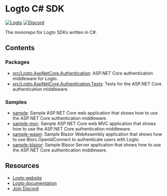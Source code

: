 # Logto C# SDK

[![Logto](https://img.shields.io/badge/for-logto-7958ff)][Website]
[![Discord](https://img.shields.io/discord/965845662535147551?color=5865f2&logo=discord&label=discord)][Discord]

The monorepo for Logto SDKs written in C#.

## Contents

### Packages

- [src/Logto.AspNetCore.Authentication](./src/Logto.AspNetCore.Authentication): ASP.NET Core authentication middleware for Logto.
- [src/Logto.AspNetCore.Authentication.Tests](./src/Logto.AspNetCore.Authentication.Tests): Tests for the ASP.NET Core authentication middleware.

### Samples

- [sample](./samples/sample): Sample ASP.NET Core web application that shows how to use the ASP.NET Core authentication middleware.
- [sample-mvc](./samples/sample-mvc): Sample ASP.NET Core web MVC application that shows how to use the ASP.NET Core authentication middleware.
- [sample-wasm](./samples/sample-wasm): Sample Blazor WebAssembly application that shows how to use Blorc.OpenIdConnect to authenticate users with Logto.
- [sample-blazor](./samples/sample-blazor): Sample Blazor Server application that shows how to use the ASP.NET Core authentication middleware.

## Resources

- [Logto website][Website]
- [Logto documentation](https://docs.logto.io/)
- [Join Discord][Discord]

[Website]: https://logto.io/
[Discord]: https://discord.gg/vRvwuwgpVX
